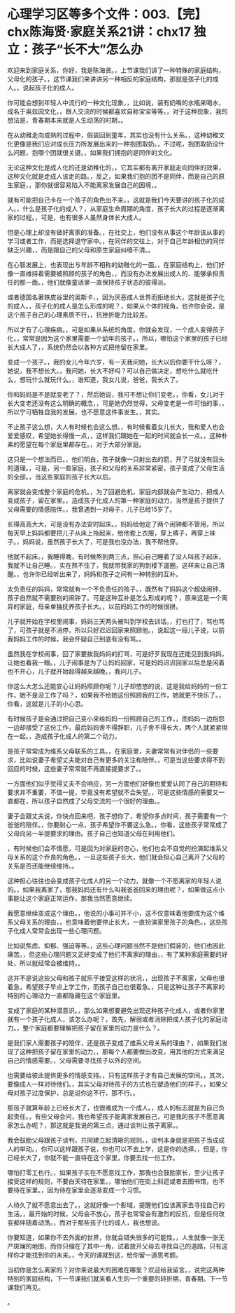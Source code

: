# 心理学习区等多个文件：003.【完】chx陈海贤·家庭关系21讲：chx17 独立：孩子“长不大”怎么办

欢迎来到家庭关系，你好，我是陈海贤。，上节课我们讲了一种特殊的家庭结构，父母化的孩子。，这节课我们来讲讲另一种相反的家庭结构，那就是孩子化的成人。，说起孩子化的成人。

你可能会想到年轻人中流行的一种文化现象，，比如说，装有奶嘴的水瓶来喝水，成名于奥兹园文化，，跟人交流的时候都喜欢自称宝宝等等。，对于这种现象，我的想法是，青春期本来就是人生动荡的时期，。

在从幼稚走向成熟的过程中，假装回到童年，其实也没有什么关系。，这种幼稚文化更像是我们应对成长压力所发展出来的一种抱团取奶。，不过呢，抱团取奶没什么问题，抱哪个团就很关键。，如果我们拥抱的是同伴的文化。

无论这种文化是成人化的还是幼稚化的，，它其实都有离开家庭走向同伴的效果，这种文化就是走成人该走的路。，反之，如果我们抱的团不是同伴，而是自己的原生家庭，，那你就很容易陷入不能离家发展自己的困境，。

就有可能把自己卡在一个孩子的角色出不来。，这就是我们今天要讲的孩子化的成人。，什么是孩子化的成人？，从家庭生命周期的角度，孩子长大的过程是逐渐离家的过程。，可是，也有很多人虽然身体长大成人。

但是心理上却没有做好离家的准备。，在社交上，他们没有从事这个年龄该从事的学习或者工作，而是选择退守家中。，在同伴的交往上，对于自己年龄相仿的同伴缺乏兴趣，，而是跟自己的父母和原生家庭纠缠不清。。

在心智发展上，也表现出与年龄不相称的幼稚化的一面。，在家庭结构上，他们好像一直维持着需要被照顾的孩子的角色，，而没有办法发展出成人的、能够承担责任的那一面。，他们就像童话里一直保持孩子状态的彼得派。

或者德国名著铁皮谷里的奥斯卡，，因为厌恶成人世界而拒绝长大，这就是孩子化的成人。，孩子化的成人是怎么形成的呢？，如果从个体的视角，也许你会说，是这个孩子自己的心理素质不行，，抗挫折能力比较差。

所以才有了心理疾病。，可是如果从系统的角度，你就会发现，一个成人变得孩子化，，常常是因为这个家里需要一个幼年的孩子。，所以，哪怕这个家里的孩子已经长大成人了，，系统仍然会以各种方式把他留在家里。

变成一个孩子。，我的女儿今年六岁，有一天我问她，长大以后你要干什么呀？，她说，我不想长大。，我问她，长大不好吗？可以自己做决定，想吃什么就吃什么，想玩什么就玩什么。，谁知道，我女儿说，爸爸，我长大了。

你和妈妈是不是就变老了？，然后她说，我可不想让你们变老。，你看，女儿对于长大变老还没有这么明确的概念，，可是她仍然觉得，父母变老是一件可怕的事，，所以宁可牺牲自我的发展，也不愿意这件事发生。，其实。

不止孩子这么想，大人有时候也会这么想。，有时候看着女儿长大，我和爱人也会爱爱感叹，希望她长得慢一点，，这样我们跟她在一起的时间就会长一点。，这种朴素的愿望在每个家庭里都存在。，对于大部分家庭。

这只是一个想法而已。，他们明白，孩子就像一只射出去的箭，开了弓就没有回头的道理。，可是，另一些家庭，孩子和父母的关系非常紧密，孩子变成了父母生活的全部。，当这些家庭的孩子长大以后。

离家就会变成整个家庭的危机。，为了回避危机，家庭内部就会产生动力，把成人变成孩子，留在家里。，造成孩子化成人的第一种家庭的动力，当然是孩子提供了父母需要的情感陪伴。，我曾遇到一对母子，儿子已经15岁了。

长得高高大大，可是没有办法安时起床。，妈妈给他定了两个闹钟都不管用，所以每天早上妈妈都要把儿子从床上拖起来，给他套上衣服，穿上裤子，再穿上袜子。，妈妈说，虽然孩子长大了，可是我也没办法，我不帮他穿。

他就不起床。，我睡得晚，有时候熬到两三点，担心自己睡着了没人叫孩子起床，我就不让自己睡。，实在熬不住了，我就带我家的狗到楼下遛圈，这样来让自己清醒。，也许你已经听出来了，妈妈和孩子之间有一种特别的互补。

太负责任的妈妈，常常就有一个不负责任的孩子。，既然有了妈妈这个超级闹钟，孩子自然就不需要别的闹钟了。可是这种互补是怎么形成的呢？，原来这是一个离异的家庭，母亲单独抚养孩子长大。，以前妈妈工作的时候很拼。

儿子就开始在学校里闹事，妈妈三天两头被叫到学校去训话。，打也打了，骂也骂了，可孩子就是不消停，所以只好迟迟回家来照顾他。，说起这一段儿子说，以前我妈妈工作的时候，我会怀疑自己到底有没有骂。。

虽然我在学校闹事，回了家要挨我妈妈的打骂，可是好歹我现在还能见到我妈妈，让她也看我一眼。，儿子闹事是为了让妈妈回家，可是妈妈迟迟回家以后总是闲着也不开心，儿子就开始起得越来越晚。，我问儿子。

你这么大怎么还能安心让妈妈照顾你呢？儿子却悠悠的说，这是我给妈妈的一份工作，她不是没工作了吗？，如果我不给她这份照顾我的工作，她就更不快乐了。，你看，这就是儿子的小心思。

有时候孩子是会通过把自己变小来给妈妈一份照顾自己的工作，，而妈妈一边抱怨一边却接受了这份工作，最后妈妈舍不得辞职，儿子舍不得长大，两个人就紧紧绑在一起。，造成孩子化成人的第二个动力。

是孩子常常成为维系父母联系的工具。，在家庭里，夫妻常常有对伴侣的一些要求，比如说妻子希望丈夫能对自己有更多的关注和陪伴。，可是当这些要求得不到回应的时候，这些妻子常常就不再直接提要求了。。

一方面他们似乎觉得丈夫不会响应，另一方面他们好像也爱爱认同了自己的期待和要求并不重要，不值一提，毕竟没有希望就不会失望。，可是这些情感的需要又一直都在，所以孩子自然成了父母交流的一个很好的理由。。

妻子会跟丈夫说，你快点回来吧，孩子想你了，希望你多点时间，孩子需要有一个爸爸的陪伴。，你要耐心一点，孩子希望你不要这么急。，你看，这些孩子常常成了父母向另一半提要求的理由。孩子自己也知道父母在利用他们。

，有时候他们会不情愿，可是因为对家庭的忠心，他们也会不自觉的扮演起维系父母关系的这个乔良的角色。，一旦这些孩子长大，他们就会担心自己离开了父母的关系是否还能继续维持。。

这种担心往往也会变成孩子化成人的另一个动力，就像一个不愿离家的年轻人说的。，如果我离家了，那我妈妈还有什么叫我爸爸回来的理由呢？，如果做这点小事能让这个家庭正常运作，那我当然愿意继续。

我愿意继续变成这个理由。，他说的小事可并不小，这不仅意味着他要成为这个维系父母关系的理由，，也意味着他要停止长大，一直扮演家里孩子的角色。，这些孩子化成人常常会出现一些心理问题。

比如说焦虑、抑郁、强迫等等。，这些心理问题当然不是他们假装的，他们也因此痛苦。，但这些心理问题又正好变成了他们不离家的理由，，有了某种家庭需要的好处，所以就经常会被维持。。

这并不是说这些父母和孩子就乐于接受这样的状况，，出现孩子不离家，父母也很着急，希望孩子早点上学工作，而孩子自己也很着急。，只是这种让孩子不离家的特别的心理动力一直都隐藏在这个家庭里。

变成了家庭的某种潜意识。，那么如果想要避免出现这种孩子化成人，或者你家里就有一个孩子化成人，该怎么办呢？，首先，解弱或者消除把成人孩子化的家庭动力。，整个家庭都要理解把孩子留在家里的动力是什么？。

是我们家人需要孩子的陪伴，还是孩子变成了维系父母关系的理由？，如果我们发现了这种把孩子留在家里的动力，，那每个人都要做出改变，用其他的方式来满足自己的情感需要。，父母需要寻找孩子以外的空间。

也需要给彼此提供更多的情感支持。，只有这样孩子才有自己发展的空间。，其次，要像成人一样对待他们。，其实父母对待孩子的方式也在塑造他们的样子。，如果父母对孩子过度保护，总是说你这不行，那不行。。

那孩子就算年龄上已经长大了，也很难成为一个成人。，成人的标志就是为自己负起责任。，有些父母会问，我也希望孩子能离家发展自己，可是我的孩子不愿意离家怎么办呢？，那这就是我说的第三点，通过谈判让孩子离家。。

我会鼓励父母跟孩子谈判，共同建立起清晰的规则。，谈判本身就是把孩子当成成人的举动。，你可以这样跟孩子说，你也可以不去上学，这是你的选择。，但是，你已经长大了，你就不能一直待在这个家里，你要去找一份工作。

哪怕打零工也行。，如果孩子实在不愿意找工作，那我也会鼓励家长，至少让孩子接受这样的规则，不要白天待在家里。，哪怕他们在街上斜逛或者去图书馆，也不要待在家里。，因为待在家里会逐渐变成一个习惯。

人待久了就不愿意出去了。，这就好像一个影域，提醒他们应该离家去寻找自己的生活。，最开始的时候，父母会不放心，孩子也常常会有激烈的反抗，但是任何改变都伴随着动荡。，而对于那些孩子化的成人，我也想说。

你要知道，如果你不去外面的世界，你就会错失很多的可能性。，人生就像一张无产斑斓的地图，而你只缩在了其中一角，试着放开父母去寻找自己的道路，只有这样你才能找到你的未来。，今天的课就到这，给你留一道思考题。

当初你是怎么离家的？对你来说最大的困难在哪里？欢迎给我留言。，说完这两种特别的家庭结构，下一节课我们就来看人生的一个重要的转折期，青春期。下一节课我们再见。

。